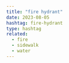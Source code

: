 ```yaml
---
title: "fire hydrant"
date: 2023-08-05
hashtag: fire-hydrant
type: hashtag
related:
  - fire
  - sidewalk
  - water
---
```

